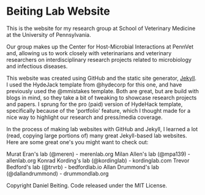# Beiting Lab Website 

This is the website for my research group at School of Veterinary Medicine at the University of Pennsylvania.

Our group makes up the Center for Host-Microbial Interactions at PennVet and, allowing us to work closely with veterinarians and veterinary researchers on interdisciplinary research projects related to microbiology and infectious diseases.

This website was created using GitHub and the static site generator, [Jekyll](https://jekyllrb.com/).  I used the HydeJack template from @hydecorp for this one, and have previously used the @mmistakes template.  Both are great, but are build with blogs in mind, so they take a bit of tweaking to showcase research projects and papers.  I sprung for the pro (paid) version of HydeHack template, specifically because of the 'portfolio' feature, which I thought made for a nice way to highlight our research and press/media coverage.  

In the process of making lab websites with GitHub and Jekyll, I learned a lot (read, copying large portions of) many great Jekyll-based lab websites.  Here are some great one's you might want to check out:

Murat Eran's lab (@meren) - merenlab.org
Milan Allen's lab (@mpa139) - allenlab.org
Konrad Kording's lab (@kordinglab) - kordinglab.com
Trevor Bedford's lab (@trvrb) - bedfordlab.io
Allan Drummond's lab (@dallandrummond) - drummondlab.org

Copyright Daniel Beiting. Code released under the MIT License.

[install]: install.md
[upgrade]: upgrade.md
[config]: config.md
[basics]: basics.md
[writing]: writing.md
[scripts]: scripts.md
[build]: build.md
[advanced]: advanced.md
[LICENSE]: ../LICENSE.md
[NOTICE]: ../NOTICE.md
[CHANGELOG]: ../CHANGELOG.md
